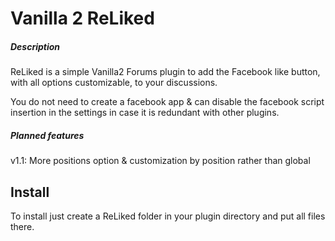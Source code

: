 
# Vanilla 2 ReLiked 

##### Description

ReLiked is a simple Vanilla2 Forums plugin to add the Facebook like button, with all options customizable, to your discussions.

You do not need to create a facebook app & can disable the facebook script insertion in the settings in case it is redundant with other plugins.

##### Planned features

v1.1: More positions option & customization by position rather than global

## Install

To install just create a ReLiked folder in your plugin directory and put all files there.

